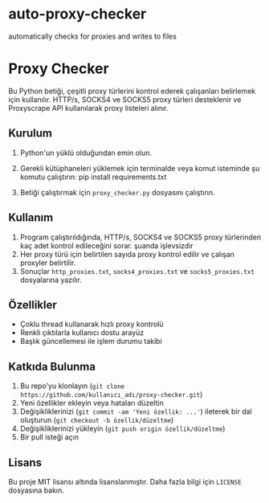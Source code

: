 # auto-proxy-checker
automatically checks for proxies and writes to files

# Proxy Checker

Bu Python betiği, çeşitli proxy türlerini kontrol ederek çalışanları belirlemek için kullanılır. HTTP/s, SOCKS4 ve SOCKS5 proxy türleri desteklenir ve Proxyscrape API kullanılarak proxy listeleri alınır.

## Kurulum

1. Python'un yüklü olduğundan emin olun.
2. Gerekli kütüphaneleri yüklemek için terminalde veya komut isteminde şu komutu çalıştırın:
 pip install requirements.txt

4. Betiği çalıştırmak için `proxy_checker.py` dosyasını çalıştırın.

## Kullanım

1. Program çalıştırıldığında, HTTP/s, SOCKS4 ve SOCKS5 proxy türlerinden kaç adet kontrol edileceğini sorar. şuanda işlevsizdir 
2. Her proxy türü için belirtilen sayıda proxy kontrol edilir ve çalışan proxyler belirtilir.
3. Sonuçlar `http_proxies.txt`, `socks4_proxies.txt` ve `socks5_proxies.txt` dosyalarına yazılır.

## Özellikler

- Çoklu thread kullanarak hızlı proxy kontrolü
- Renkli çıktılarla kullanıcı dostu arayüz
- Başlık güncellemesi ile işlem durumu takibi

## Katkıda Bulunma

1. Bu repo'yu klonlayın (`git clone https://github.com/kullanıcı_adı/proxy-checker.git`)
2. Yeni özellikler ekleyin veya hataları düzeltin
3. Değişikliklerinizi (`git commit -am 'Yeni özellik: ...'`) ileterek bir dal oluşturun (`git checkout -b özellik/düzeltme`)
4. Değişikliklerinizi yükleyin (`git push origin özellik/düzeltme`)
5. Bir pull isteği açın

## Lisans

Bu proje MIT lisansı altında lisanslanmıştır. Daha fazla bilgi için `LICENSE` dosyasına bakın.
